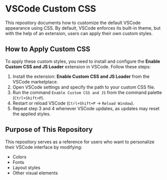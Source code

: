 # VSCode Custom CSS

This repository documents how to customize the default VSCode appearance using CSS. By default, VSCode enforces its built-in theme, but with the help of an extension, users can apply their own custom styles.

## How to Apply Custom CSS
To apply these custom styles, you need to install and configure the **Enable Custom CSS and JS Loader** extension in VSCode. Follow these steps:

1. Install the extension: **Enable Custom CSS and JS Loader** from the VSCode marketplace.
2. Open VSCode settings and specify the path to your custom CSS file.
3. Run the command `Enable Custom CSS and JS` from the command palette (`Ctrl+Shift+P`).
4. Restart or reload VSCode (`Ctrl+Shift+P` → `Reload Window`).
5. Repeat step 3 and 4 whenever VSCode updates, as updates may reset the applied styles.

## Purpose of This Repository
This repository serves as a reference for users who want to personalize their VSCode interface by modifying:
- Colors
- Fonts
- Layout styles
- Other visual elements
